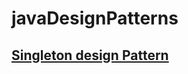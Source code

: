 # javaDesignPatterns

## [Singleton design Pattern](https://www.geeksforgeeks.org/java-singleton-design-pattern-practices-examples/)

